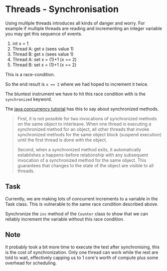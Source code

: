# Threads - Synchronisation

Using multiple threads introduces all kinds of danger and worry. For example if multiple threads are reading and incrementing an integer variable you may get this sequence of events.

1. int x = 1
2. Thread A: get x (sees value 1)
3. Thread B: get x (sees value 1)
4. Thread A: set x = (1)+1 (x == 2)
5. Thread B: set x = (1)+1 (x == 2)

This is a race-condition.

So the end result is `x == 2` where we had hoped to increment it twice.

The bluntest instrument we have to hit this race condition with is the `synchronized` keyword.

The [java concurrency tutorial](https://docs.oracle.com/javase/tutorial/essential/concurrency/syncmeth.html) has this to say about synchronized methods.

> First, it is not possible for two invocations of synchronized methods on the same object to interleave. When one thread is executing a synchronized method for an object, all other threads that invoke synchronized methods for the same object block (suspend execution) until the first thread is done with the object.
>
> Second, when a synchronized method exits, it automatically establishes a happens-before relationship with any subsequent invocation of a synchronized method for the same object. This guarantees that changes to the state of the object are visible to all threads.
## Task

Currently, we are making lots of concurrent increments to a variable in the Task class. This is vulnerable to the same race condition described above.

Synchronize the `inc` method of the `Counter` class to show that we can reliably increment the variable without this race condition.

## Note

It probably took a bit more time to execute the test after synchronising, this is the cost of synchronization. Only one thread can work while the rest are told to wait, effectively capping us to 1 core's worth of compute plus some overhead for scheduling.